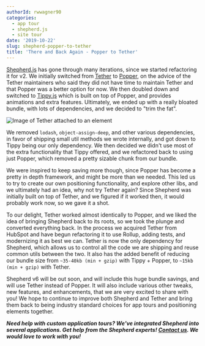 ```yaml
---
authorId: rwwagner90
categories:
  - app tour
  - shepherd.js
  - site tour
date: '2019-10-22'
slug: shepherd-popper-to-tether
title: 'There and Back Again - Popper to Tether'
---
```


[Shepherd.js](https://shepherdjs.dev/) has gone through many iterations,
since we started refactoring it for v2. We initially switched from
[Tether](https://github.com/shipshapecode/tether) to [Popper](https://popper.js.org/), on the
advice of the Tether maintainers who said they did not have time to maintain Tether
and that Popper was a better option for now. We then doubled down and switched
to [Tippy.js](https://atomiks.github.io/tippyjs/) which is built on top of Popper, and
provides animations and extra features. Ultimately, we ended up with a really bloated bundle,
with lots of dependencies, and we decided to "trim the fat".

![Image of Tether attached to an element](/img/blog/tether.png)

We removed `lodash`, `object-assign-deep`, and other various dependencies, in favor
of shipping small util methods we wrote internally, and got down to Tippy being
our only dependency. We then decided we didn't use most of the extra functionality that
Tippy offered, and we refactored back to using just Popper, which removed a pretty
sizable chunk from our bundle.

We were inspired to keep saving more though, since Popper has become a pretty in depth
framework, and might be more than we needed. This led us to try to create our
own positioning functionality, and explore other libs, and we ultimately had an
idea, why not try Tether again? Since Shepherd was initially
built on top of Tether, and we figured if it worked then, it would probably work
now, so we gave it a shot.

To our delight, Tether worked almost identically to Popper, and we liked the idea
of bringing Shepherd back to its roots, so we took the plunge and converted everything
back. In the process we acquired Tether from HubSpot and have begun refactoring it
to use Rollup, adding tests, and modernizing it as best we can. Tether is now the only
dependency for Shepherd, which allows us to control all the code we are shipping and
reuse common utils between the two. It also has the added benefit of reducing our bundle
size from `~35-40kb (min + gzip)` with Tippy + Popper, to `~15kb (min + gzip)` with Tether.

Shepherd v6 will be out soon, and will include this huge bundle savings, and will use
Tether instead of Popper. It will also include various other tweaks, new features, and
enhancements, that we are very excited to share with you! We hope to continue to improve
both Shepherd and Tether and bring them back to being industry standard choices for app
tours and positioning elements together.

**_Need help with custom application tours? We've integrated Shepherd into several applications.
Get help from the Shepherd experts! [Contact us](https://shipshape.io/contact/).
We would love to work with you!_**
